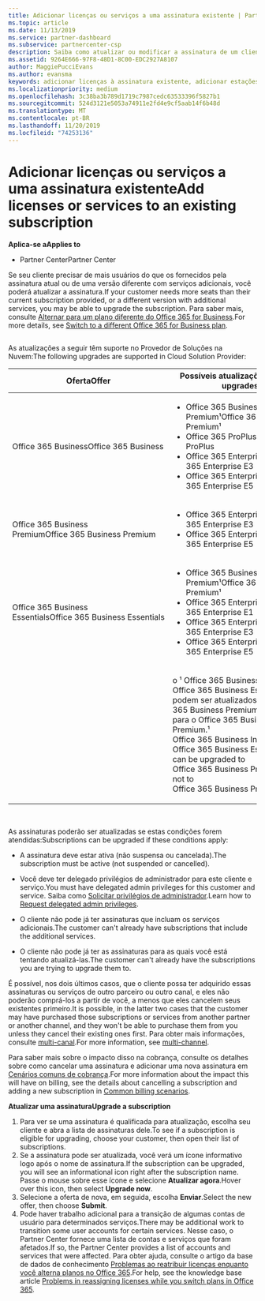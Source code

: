 ```yaml
---
title: Adicionar licenças ou serviços a uma assinatura existente | Partner Center
ms.topic: article
ms.date: 11/13/2019
ms.service: partner-dashboard
ms.subservice: partnercenter-csp
description: Saiba como atualizar ou modificar a assinatura de um cliente, como adicionar mais licenças ou estações ou migrar para uma versão diferente com outros serviços.
ms.assetid: 9264E666-97F8-48D1-8C00-EDC2927A8107
author: MaggiePucciEvans
ms.author: evansma
keywords: adicionar licenças à assinatura existente, adicionar estações à assinatura existente, modificar uma assinatura, alterar uma assinatura, comprar mais licenças para um cliente
ms.localizationpriority: medium
ms.openlocfilehash: 3c38ba3b789d1719c7987cedc63533396f5827b1
ms.sourcegitcommit: 524d3121e5053a74911e2fd4e9cf5aab14f6b48d
ms.translationtype: MT
ms.contentlocale: pt-BR
ms.lasthandoff: 11/20/2019
ms.locfileid: "74253136"
---
```

# <a name="add-licenses-or-services-to-an-existing-subscription"></a><span data-ttu-id="96155-104">Adicionar licenças ou serviços a uma assinatura existente</span><span class="sxs-lookup"><span data-stu-id="96155-104">Add licenses or services to an existing subscription</span></span>

<span data-ttu-id="96155-105">**Aplica-se a**</span><span class="sxs-lookup"><span data-stu-id="96155-105">**Applies to**</span></span>

-  <span data-ttu-id="96155-106">Partner Center</span><span class="sxs-lookup"><span data-stu-id="96155-106">Partner Center</span></span>

<span data-ttu-id="96155-107">Se seu cliente precisar de mais usuários do que os fornecidos pela assinatura atual ou de uma versão diferente com serviços adicionais, você poderá atualizar a assinatura.</span><span class="sxs-lookup"><span data-stu-id="96155-107">If your customer needs more seats than their current subscription provided, or a different version with additional services, you may be able to upgrade the subscription.</span></span> <span data-ttu-id="96155-108">Para saber mais, consulte [Alternar para um plano diferente do Office 365 for Business](https://go.microsoft.com/fwlink/p/?LinkId=723577).</span><span class="sxs-lookup"><span data-stu-id="96155-108">For more details, see [Switch to a different Office 365 for Business plan](https://go.microsoft.com/fwlink/p/?LinkId=723577).</span></span>

## <a href="" id="upgradesubscription"></a>


<span data-ttu-id="96155-109">As atualizações a seguir têm suporte no Provedor de Soluções na Nuvem:</span><span class="sxs-lookup"><span data-stu-id="96155-109">The following upgrades are supported in Cloud Solution Provider:</span></span>

<table>
<colgroup>
<col width="50%" />
<col width="50%" />
</colgroup>
<thead>
<tr class="header">
<th><span data-ttu-id="96155-110">Oferta</span><span class="sxs-lookup"><span data-stu-id="96155-110">Offer</span></span></th>
<th><span data-ttu-id="96155-111">Possíveis atualizações</span><span class="sxs-lookup"><span data-stu-id="96155-111">Possible upgrades</span></span></th>
</tr>
</thead>
<tbody>
<tr class="odd">
<td><span data-ttu-id="96155-112">Office 365 Business</span><span class="sxs-lookup"><span data-stu-id="96155-112">Office 365 Business</span></span></td>
<td><ul>
<li><span data-ttu-id="96155-113">Office 365 Business Premium¹</span><span class="sxs-lookup"><span data-stu-id="96155-113">Office 365 Business Premium¹</span></span></li>
<li><span data-ttu-id="96155-114">Office 365 ProPlus</span><span class="sxs-lookup"><span data-stu-id="96155-114">Office 365 ProPlus</span></span></li>
<li><span data-ttu-id="96155-115">Office 365 Enterprise E3</span><span class="sxs-lookup"><span data-stu-id="96155-115">Office 365 Enterprise E3</span></span></li>
<li><span data-ttu-id="96155-116">Office 365 Enterprise E5</span><span class="sxs-lookup"><span data-stu-id="96155-116">Office 365 Enterprise E5</span></span></li>
</ul></td>
</tr>
<tr class="even">
<td><span data-ttu-id="96155-117">Office 365 Business Premium</span><span class="sxs-lookup"><span data-stu-id="96155-117">Office 365 Business Premium</span></span></td>
<td><ul>
<li><span data-ttu-id="96155-118">Office 365 Enterprise E3</span><span class="sxs-lookup"><span data-stu-id="96155-118">Office 365 Enterprise E3</span></span></li>
<li><span data-ttu-id="96155-119">Office 365 Enterprise E5</span><span class="sxs-lookup"><span data-stu-id="96155-119">Office 365 Enterprise E5</span></span></li>
</ul></td>
</tr>
<tr class="odd">
<td><span data-ttu-id="96155-120">Office 365 Business Essentials</span><span class="sxs-lookup"><span data-stu-id="96155-120">Office 365 Business Essentials</span></span></td>
<td><ul>
<li><span data-ttu-id="96155-121">Office 365 Business Premium¹</span><span class="sxs-lookup"><span data-stu-id="96155-121">Office 365 Business Premium¹</span></span></li>
<li><span data-ttu-id="96155-122">Office 365 Enterprise E1</span><span class="sxs-lookup"><span data-stu-id="96155-122">Office 365 Enterprise E1</span></span></li>
<li><span data-ttu-id="96155-123">Office 365 Enterprise E3</span><span class="sxs-lookup"><span data-stu-id="96155-123">Office 365 Enterprise E3</span></span></li>
<li><span data-ttu-id="96155-124">Office 365 Enterprise E5</span><span class="sxs-lookup"><span data-stu-id="96155-124">Office 365 Enterprise E5</span></span></li>
</ul></td>
</tr>
<tr class="even">
<td></td>
<td><p><span data-ttu-id="96155-125">o ¹ Office 365 Business India e o Office 365 Business Essentials India podem ser atualizados para o Office 365 Business Premium Índia, não para o Office 365 Business Premium.</span><span class="sxs-lookup"><span data-stu-id="96155-125">¹ Office 365 Business India and Office 365 Business Essentials India can be upgraded to Office 365 Business Premium India, not to Office 365 Business Premium.</span></span></p></td>
</tr>
</tbody>
</table>

 

<span data-ttu-id="96155-126">As assinaturas poderão ser atualizadas se estas condições forem atendidas:</span><span class="sxs-lookup"><span data-stu-id="96155-126">Subscriptions can be upgraded if these conditions apply:</span></span>

-   <span data-ttu-id="96155-127">A assinatura deve estar ativa (não suspensa ou cancelada).</span><span class="sxs-lookup"><span data-stu-id="96155-127">The subscription must be active (not suspended or cancelled).</span></span>

-   <span data-ttu-id="96155-128">Você deve ter delegado privilégios de administrador para este cliente e serviço.</span><span class="sxs-lookup"><span data-stu-id="96155-128">You must have delegated admin privileges for this customer and service.</span></span> <span data-ttu-id="96155-129">Saiba como [Solicitar privilégios de administrador](request-a-relationship-with-a-customer.md).</span><span class="sxs-lookup"><span data-stu-id="96155-129">Learn how to [Request delegated admin privileges](request-a-relationship-with-a-customer.md).</span></span>

-   <span data-ttu-id="96155-130">O cliente não pode já ter assinaturas que incluam os serviços adicionais.</span><span class="sxs-lookup"><span data-stu-id="96155-130">The customer can't already have subscriptions that include the additional services.</span></span>

-   <span data-ttu-id="96155-131">O cliente não pode já ter as assinaturas para as quais você está tentando atualizá-las.</span><span class="sxs-lookup"><span data-stu-id="96155-131">The customer can't already have the subscriptions you are trying to upgrade them to.</span></span>

<span data-ttu-id="96155-132">É possível, nos dois últimos casos, que o cliente possa ter adquirido essas assinaturas ou serviços de outro parceiro ou outro canal, e eles não poderão comprá-los a partir de você, a menos que eles cancelem seus existentes primeiro.</span><span class="sxs-lookup"><span data-stu-id="96155-132">It is possible, in the latter two cases that the customer may have purchased those subscriptions or services from another partner or another channel, and they won't be able to purchase them from you unless they cancel their existing ones first.</span></span> <span data-ttu-id="96155-133">Para obter mais informações, consulte [multi-canal](multichannel.md).</span><span class="sxs-lookup"><span data-stu-id="96155-133">For more information, see [multi-channel](multichannel.md).</span></span>

<span data-ttu-id="96155-134">Para saber mais sobre o impacto disso na cobrança, consulte os detalhes sobre como cancelar uma assinatura e adicionar uma nova assinatura em [Cenários comuns de cobrança](common-billing-scenarios.md).</span><span class="sxs-lookup"><span data-stu-id="96155-134">For more information about the impact this will have on billing, see the details about cancelling a subscription and adding a new subscription in [Common billing scenarios](common-billing-scenarios.md).</span></span>

<span data-ttu-id="96155-135">**Atualizar uma assinatura**</span><span class="sxs-lookup"><span data-stu-id="96155-135">**Upgrade a subscription**</span></span>

1.  <span data-ttu-id="96155-136">Para ver se uma assinatura é qualificada para atualização, escolha seu cliente e abra a lista de assinaturas dele.</span><span class="sxs-lookup"><span data-stu-id="96155-136">To see if a subscription is eligible for upgrading, choose your customer, then open their list of subscriptions.</span></span>
2.  <span data-ttu-id="96155-137">Se a assinatura pode ser atualizada, você verá um ícone informativo logo após o nome de assinatura.</span><span class="sxs-lookup"><span data-stu-id="96155-137">If the subscription can be upgraded, you will see an informational icon right after the subscription name.</span></span> <span data-ttu-id="96155-138">Passe o mouse sobre esse ícone e selecione **Atualizar agora**.</span><span class="sxs-lookup"><span data-stu-id="96155-138">Hover over this icon, then select **Upgrade now**.</span></span>
3.  <span data-ttu-id="96155-139">Selecione a oferta de nova, em seguida, escolha **Enviar**.</span><span class="sxs-lookup"><span data-stu-id="96155-139">Select the new offer, then choose **Submit**.</span></span>
4.  <span data-ttu-id="96155-140">Pode haver trabalho adicional para a transição de algumas contas de usuário para determinados serviços.</span><span class="sxs-lookup"><span data-stu-id="96155-140">There may be additional work to transition some user accounts for certain services.</span></span> <span data-ttu-id="96155-141">Nesse caso, o Partner Center fornece uma lista de contas e serviços que foram afetados.</span><span class="sxs-lookup"><span data-stu-id="96155-141">If so, the Partner Center provides a list of accounts and services that were affected.</span></span> <span data-ttu-id="96155-142">Para obter ajuda, consulte o artigo da base de dados de conhecimento [Problemas ao reatribuir licenças enquanto você alterna planos no Office 365](https://go.microsoft.com/fwlink/p/?LinkId=723576).</span><span class="sxs-lookup"><span data-stu-id="96155-142">For help, see the knowledge base article [Problems in reassigning licenses while you switch plans in Office 365](https://go.microsoft.com/fwlink/p/?LinkId=723576).</span></span>

 

 



